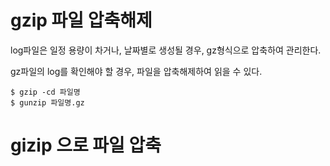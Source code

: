 # gzip 파일 압축해제

log파일은 일정 용량이 차거나, 날짜별로 생성될 경우, gz형식으로 압축하여 관리한다.

gz파일의 log를 확인해야 할 경우, 파일을 압축해제하여 읽을 수 있다.

```
$ gzip -cd 파일명
$ gunzip 파일명.gz
```


# gizip 으로 파일 압축


